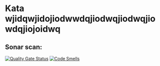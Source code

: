 # Kata wjidqwjidojiodwwdqjiodwqjiodwqjiowdqjiojoidwq


## Sonar scan:
[![Quality Gate Status](https://sonarcloud.io/api/project_badges/measure?project=mcoen93NS_wjidqwjidojiodwwdqjiodwqjiodwqjiowdqjiojoidwq&metric=alert_status)](https://sonarcloud.io/summary/new_code?id=mcoen93NS_wjidqwjidojiodwwdqjiodwqjiodwqjiowdqjiojoidwq)
[![Code Smells](https://sonarcloud.io/api/project_badges/measure?project=mcoen93NS_wjidqwjidojiodwwdqjiodwqjiodwqjiowdqjiojoidwq&metric=code_smells)](https://sonarcloud.io/summary/new_code?id=mcoen93NS_wjidqwjidojiodwwdqjiodwqjiodwqjiowdqjiojoidwq)
